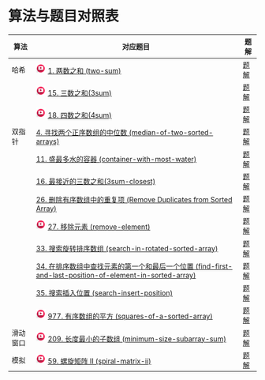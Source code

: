 # 算法与题目对照表

| 算法   | 对应题目                                                                                                                                                                                                                                                                                         | 题解                                                                      |
|------|----------------------------------------------------------------------------------------------------------------------------------------------------------------------------------------------------------------------------------------------------------------------------------------------|-------------------------------------------------------------------------|
| 哈希   | [<img src="../images/video.jpg" width="20"/>](https://www.bilibili.com/video/BV1aT41177mK?spm_id_from=333.788.player.switch&vd_source=f881def7ea7cf10e6fa73627efe940dd) [1. 两数之和 (two-sum)](https://leetcode.cn/problems/two-sum/description/)                                               | [题解](two-sum/README.md)                                                 |
|      | [<img src="../images/video.jpg" width="20"/>](https://www.bilibili.com/video/BV1GW4y127qo?spm_id_from=333.788.player.switch&vd_source=f881def7ea7cf10e6fa73627efe940dd) [15. 三数之和(3sum)](https://leetcode.cn/problems/3sum/description/)                                                     | [题解](3sum/README.md)                                                    |
|      | [<img src="../images/video.jpg" width="20"/>](https://www.bilibili.com/video/BV1DS4y147US?spm_id_from=333.788.player.switch&vd_source=f881def7ea7cf10e6fa73627efe940dd) [18. 四数之和(4sum)](https://leetcode.cn/problems/4sum/description/)                                                     | [题解](4sum/README.md)                                                    |
| 双指针  | [4. 寻找两个正序数组的中位数 (median-of-two-sorted-arrays)](https://leetcode.cn/problems/median-of-two-sorted-arrays/description/)                                                                                                                                                                       | [题解](median-of-two-sorted-arrays/README.md)                             |
|      | [11. 盛最多水的容器 (container-with-most-water)](https://leetcode.cn/problems/container-with-most-water/description/)                                                                                                                                                                               | [题解](container-with-most-water/README.md)                               |
|      | [16. 最接近的三数之和(3sum-closest)](https://leetcode.cn/problems/3sum-closest/description/)                                                                                                                                                                                                         | [题解](3sum-closest/README.md)                                            |                                                                                                
|      | [26. 删除有序数组中的重复项 (Remove Duplicates from Sorted Array)](https://leetcode.cn/problems/remove-duplicates-from-sorted-array/description/)                                                                                                                                                       | [题解](remove-duplicates-from-sorted-array/README.md)                     |
|      | [<img src="../images/video.jpg" width="20"/>](https://www.bilibili.com/video/BV12A4y1Z7LP?spm_id_from=333.788.videopod.sections&vd_source=f881def7ea7cf10e6fa73627efe940dd) [27. 移除元素 (remove-element)](https://leetcode.cn/problems/remove-element/description/)                            | [题解](remove-element/README.md)                                          |
|      | [33. 搜索旋转排序数组 (search-in-rotated-sorted-array)](https://leetcode.cn/problems/search-in-rotated-sorted-array/description/)                                                                                                                                                                    | [题解](search-in-rotated-sorted-array/README.md)                          |
|      | [34. 在排序数组中查找元素的第一个和最后一个位置 (find-first-and-last-position-of-element-in-sorted-array)](https://leetcode.cn/problems/find-first-and-last-position-of-element-in-sorted-array/description/)                                                                                                     | [题解](find-first-and-last-position-of-element-in-sorted-array/README.md) |
|      | [35. 搜索插入位置 (search-insert-position)](https://leetcode.cn/problems/search-insert-position/description/)                                                                                                                                                                                      | [题解](search-insert-position/README.md)                                  |
|      | [<img src="../images/video.jpg" width="20"/>](https://www.bilibili.com/video/BV1QB4y1D7ep?spm_id_from=333.788.player.switch&vd_source=f881def7ea7cf10e6fa73627efe940dd) [977. 有序数组的平方 (squares-of-a-sorted-array)](https://leetcode.cn/problems/squares-of-a-sorted-array/description/)      | [题解](squares-of-a-sorted-array/README.md)                               |
| 滑动窗口 | [<img src="../images/video.jpg" width="20"/>](https://www.bilibili.com/video/BV1tZ4y1q7XE?spm_id_from=333.788.videopod.sections&vd_source=f881def7ea7cf10e6fa73627efe940dd) [209. 长度最小的子数组 (minimum-size-subarray-sum)](https://leetcode.cn/problems/minimum-size-subarray-sum/description/) | [题解](minimum-size-subarray-sum/README.md)                               |
| 模拟   | [<img src="../images/video.jpg" width="20"/>](https://www.bilibili.com/video/BV1SL4y1N7mV?spm_id_from=333.788.player.switch&vd_source=f881def7ea7cf10e6fa73627efe940dd) [59. 螺旋矩阵 II (spiral-matrix-ii)](https://leetcode.cn/problems/spiral-matrix-ii/description/)                         | [题解](spiral-matrix-ii/README.md)                                        |

